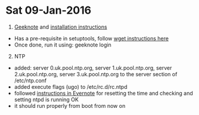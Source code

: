 # Sat 09-Jan-2016
1. [Geeknote](https://www.geeknote.me/) and [installation instructions](http://www.geeknote.me/install/)
  - Has a pre-requisite in setuptools, follow [wget instructions here](https://pypi.python.org/pypi/setuptools#unix-wget)
  - Once done, run it using: geeknote login
2. NTP
  - added: server 0.uk.pool.ntp.org, server 1.uk.pool.ntp.org, server 2.uk.pool.ntp.org, server 3.uk.pool.ntp.org to the server section of /etc/ntp.conf
  - added execute flags (ugo) to /etc/rc.d/rc.ntpd
  - followed [instructions in Evernote](https://www.evernote.com/Home.action#n=6fc67b2f-662e-40f2-8061-d78f40c2ebf7&ses=4&sh=2&sds=5&) for resetting the time and checking and setting ntpd is running OK
  - it should run properly from boot from now on
